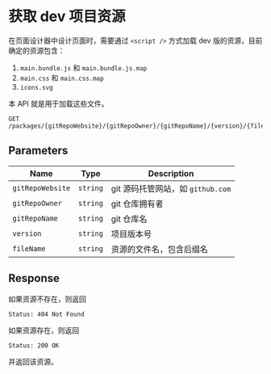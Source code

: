 # 获取 dev 项目资源

在页面设计器中设计页面时，需要通过 `<script />` 方式加载 dev 版的资源，目前确定的资源包含：

1. `main.bundle.js` 和 `main.bundle.js.map`
2. `main.css` 和 `main.css.map`
3. `icons.svg`

本 API 就是用于加载这些文件。

```text
GET /packages/{gitRepoWebsite}/{gitRepoOwner}/{gitRepoName}/{version}/{fileName}
```

## Parameters

| Name             | Type     | Description                       |
| ---------------- | -------- | --------------------------------- |
| `gitRepoWebsite` | `string` | git 源码托管网站，如 `github.com` |
| `gitRepoOwner`   | `string` | git 仓库拥有者                    |
| `gitRepoName`    | `string` | git 仓库名                        |
| `version`        | `string` | 项目版本号                        |
| `fileName`       | `string` | 资源的文件名，包含后缀名          |

## Response

如果资源不存在，则返回

```text
Status: 404 Not Found
```

如果资源存在，则返回

```text
Status: 200 OK
```

并返回该资源。
